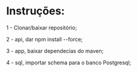 # Instruções:

1 - Clonar/baixar repositório;

2 - api, dar npm install --force;

3 - app, baixar dependecias do maven;

4 - sql, importar schema para o banco Postgresql;
